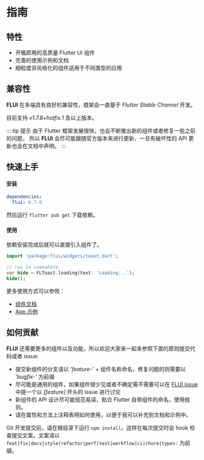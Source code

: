 # 指南

## 特性

* 开箱即用的高质量 Flutter UI 组件 
* 完善的使用示例和文档
* 细粒度非风格化的组件适用于不同类型的应用

## 兼容性

**FLUI** 在多端具有良好的兼容性，框架会一直基于 *Flutter Stable Channel* 开发。

目前支持 *v1.7.8+hotfix.1* 及以上版本。

::: tip 提示
由于 Flutter 框架发展很快，也会不断推出新的组件或者修复一些之前的问题， 所以 **FLUI** 会尽可能跟随官方版本来进行更新，一旦有破坏性的 API 更新也会在文档中声明。 
:::

## 快速上手

#### 安装

```yaml
dependencies:
  flui: 0.7.0
```

然后运行 `flutter pub get` 下载依赖。

#### 使用

依赖安装完成后就可以直接引入组件了。

```dart
import 'package:flui/widgets/toast.dart';

// run in somewhere
var hide = FLToast.loading(text: 'Loading...');
hide();
```

更多使用方式可以参照：

* [组件文档](https://flui.xin/widgets/)
* [App 示例](https://flui.xin/demo.html)

## 如何贡献

**FLUI** 还需要更多的组件以及功能，所以欢迎大家来一起来参照下面的原则提交代码或者 issue:

* 提交新组件的分支请以 *'feature-'* + 组件名称命名，修复问题的则需要以 *'bugfix-'* 为前缀
* 尽可能是通用的组件，如果组件很少见或者不确定需不需要可以在 [FLUI issue](https://github.com/Rannie/flui/issues) 中提一个以 *\[feature\]* 开头的 issue 进行讨论
* 新组件的 API 设计尽可能规范易读，贴合 Flutter 自带组件的命名，使用规则。
* 请在属性和方法上注释表明如何使用，以便于我可以补充到文档和示例中。

Git 开发提交前，请在根目录下运行 `npm install`，这样在每次提交时会 hook 检查提交文案。文案请以 `feat|fix|docs|style|refactor|perf|test|workflow|ci|chore|types:` 为前缀。


